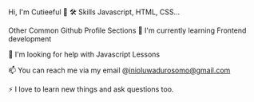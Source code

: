Hi, I'm Cutieeful 👋
🛠 Skills
Javascript, HTML, CSS...

Other Common Github Profile Sections
🧠 I'm currently learning Frontend development

🤔 I'm looking for help with Javascript Lessons

📫 You can reach me via my email @inioluwadurosomo@gmail.com

⚡️ I love to learn new things and ask questions too.
